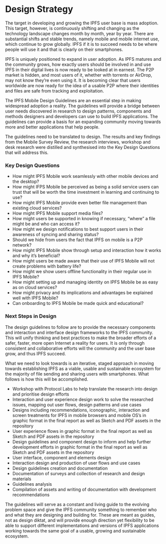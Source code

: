# Design Strategy

The target in developing and growing the IPFS user base is mass adoption. This target, however, is continuously shifting and changing as the technology landscape changes month by month, year by year. There are substantial shifts and stable trends, namely mobile and mobile internet use, which continue to grow globally. IPFS if it is to succeed needs to be where people will use it and that is clearly on their smartphones.

IPFS is uniquely positioned to expand in user adoption. As IPFS matures and the community grows, how exactly users should be involved in and use IPFS in their digital lives is now ready to be looked at in earnest. The P2P market is hidden, and most users of it, whether with torrents or AirDrop, may not know they’re even using it. It is becoming clear that users worldwide are now ready for the idea of a usable P2P where their identities and files are safe from tracking and exploitation.

The IPFS Mobile Design Guidelines are an essential step in making widespread adoption a reality. The guidelines will provide a bridge between user needs discovered in research to design patterns, components and methods designers and developers can use to build IPFS applications. The guidelines can provide a basis for an expanding community moving towards more and better applications that help people.

The guidelines need to be translated to design. The results and key findings from the Mobile Survey Review, the research interviews, workshop and desk research were distilled and synthesised into the Key Design Questions that will address this.

### Key Design Questions

* How might IPFS Mobile work seamlessly with other mobile devices and the desktop?
* How might IFPS Mobile be perceived as being a solid service users can trust that will be worth the time investment in learning and continuing to use?
* How might IPFS Mobile provide even better file management than existing cloud services?
* How might IPFS Mobile support media files?
* How might users be supported in knowing if necessary, “where” a file might be and who can access it?
* How might we design notifications to best support users in their awareness of syncing and sharing status?
* Should we hide from users the fact that IPFS on mobile is a P2P network?
* How might IPFS Mobile show through setup and interaction how it works and why it’s beneficial?
* How might users be made aware that their use of IPFS Mobile will not create problems with battery life?
* How might we show users offline functionality in their regular use in IPFS Mobile?
* How might setting up and managing identity on IPFS Mobile be as easy as on cloud services?
* How might privacy and its implications and advantages be explained well with IPFS Mobile?
* Can onboarding to IPFS Mobile be made quick and educational?

### Next Steps in Design

The design guidelines to follow are to provide the necessary components and interaction and interface design frameworks to the IPFS community. This will unify thinking and best practices to make the broader efforts of a safer, faster, more open Internet a reality for users. It is only through consistent and collaborative efforts will the community and the user base grow, and thus IPFS succeed.

What we need to look towards is an iterative, staged approach in moving towards establishing IPFS as a viable, usable and sustainable ecosystem for the majority of file sending and sharing users with smartphones. What follows is how this will be accomplished.

* Workshop with Protocol Labs to help translate the research into design and prioritise design efforts
* Interaction and user experience design work to solve the researched issues, mapping out user flows, design patterns and use cases
* Designs including recommendations, iconographic, interaction and screen treatments for IPFS in mobile browsers and mobile OS’s in graphic format in the final report as well as Sketch and PDF assets in the repository
* User experience flows in graphic format in the final report as well as Sketch and PDF assets in the repository
* Design guidelines and component design to inform and help further development efforts in graphic format in the final report as well as Sketch and PDF assets in the repository
* User interface, component and elements design
* Interaction design and production of user flows and use cases
* Design guidelines creation and documentation
* Documentation of surveys and collection of research and design materials
* Guidelines analysis
* Compilation of assets and writing of documentation with development recommendations

The guidelines will serve as a constant and living guide to the evolving problem space and give the IPFS community something to remember who and what they are designing and building for. These are meant as guides, not as design diktat, and will provide enough direction yet flexibility to be able to support different implementations and versions of IPFS applications working towards the same goal of a usable, growing and sustainable ecosystem.

